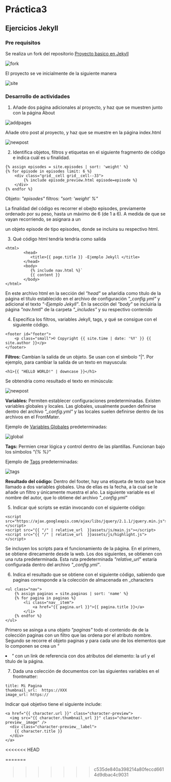 # Práctica3 
## Ejercicios Jekyll

### Pre requisitos

Se realiza un fork del repositorio [Proyecto basico en Jekyll][jekyll]

[jekyll]: https://github.com/jekyll/example

![fork](./img/fork.png)

El proyecto se ve inicialmente de la siguiente manera

![site](./img/site.png)

### Desarrollo de actividades

1. Añade dos página adicionales al proyecto, y haz que se muestren junto con la página About

![addpages](./img/addpages.png)

Añade otro post al proyecto, y haz que se muestre en la página index.html

![newpost](./img/newpost.png)

2. Identifica objetos, filtros y etiquetas en el siguiente fragmento de código e indica cuál es u finalidad.


```
{% assign episodes = site.episodes | sort: 'weight' %}  
{% for episode in episodes limit: 6 %}
    <div class="grid__cell grid__cell--33">
        {% include episode_preview.html episode=episode %}
    </div>
{% endfor %}
```

Objeto: *"episodes"*
filtros: *"sort: 'weight' %"*

La finalidad del código es recorrer el obejto episodes, previamente ordenado por su peso, hasta un máximo de 6 (de 1 a 6). A medida de que se vayan recorriendo, se asignara a un <div> un objeto episode de tipo episodes, donde se incluira su respectivo html.

3. Qué código html tendría tendría como salida


```
<html>   
        <head>  
           <title>{{ page.title }} -Ejemplo Jekyll </title>
        </head>
        <body>  
           {% include nav.html %}` 
           {{ content }}
        </body>  
</html> 
```

En este archivo html en la sección del *"head"* se añaridia como título de la página el título establecido en el archivo de configuración *"_config.yml"* y adicional el texto *"-Ejemplo Jekyll"*. En la sección del *"body"* se incluiria la página *"nav.hmtl*" de la carpeta *"_includes"* y su respectivo contenido

4. Especifica los filtros, variables Jekyll, tags, y qué se consigue con el siguiente código.

```
<footer id="footer">
    <p class="small">© Copyright {{ site.time | date: '%Y' }} {{ site.author }}</p>
</footer>
```

**Filtros:** Cambian la salida de un objeto. Se usan con el simbolo "|". Por ejemplo, para cambiar la salida de un texto en mayuscula:

```
<h1>{{ "HELLO WORLD!" | downcase }}</h1>
```
Se obtendria como resultado el texto en minúscula: 

![newpost](./img/newpost.png)

**Variables:** Permiten establecer configuraciones predeterminadas. Existen variables globales y locales. Las globales, usualmente pueden definirse dentro del archivo *"_config.yml"* y las locales suelen definirse dentro de los archivos en el FrontMater.

Ejemplo de [Variables Globales][var] predeterminadas:

[var]: https://jekyllrb.com/docs/variables/#global-variables

![global](./img/global.png)

**Tags:**  Permien crear lógica y control dentro de las plantillas. Funcionan bajo los símbolos *"{% %}"*

Ejemplo de [Tags][tag] predeterminadas:

[tag]: https://jekyllrb.com/docs/step-by-step/02-liquid/#tags

![tags](./img/tags.png)

**Resultado del código:**
Dentro del footer, hay una etiqueta de texto que hace llamado a dos variables globales. Una de ellas es la fecha, a la cual se le añade un filtro y únicamente muestra el año. La siguiente variable es el nombre del autor, que lo obtiene del archivo *"_config.yml"* 

5. Indicar qué scripts se están invocando con el siguiente código:

```
<script src="https://ajax.googleapis.com/ajax/libs/jquery/2.1.1/jquery.min.js"></script>
<script src="{{ "/" | relative_url  }}assets/js/main.js"></script>
<script src="{{ "/" | relative_url  }}assets/js/highlight.js"></script>
```

Se incluyen los scripts para el funcionamiento de la página. En el primero, se obtiene direcamente desde la web. Los dos siguientes, se obtienen con una ruta predeterminada. Esta ruta predeterminada *"relative_url*" estaría configurada dentro del archivo *"_config.yml"*.

6. Indica el resultado que se obtiene con el siguiente código, sabiendo que paginas corresponde a la colección de almacenada en _characters

```
<ul class="nav">
    {% assign paginas = site.paginas | sort: 'name' %}
    {% for pagina in paginas %}
        <li class="nav__item">
            <a href="{{ pagina.url }}">{{ pagina.title }}</a>
        </li>
    {% endfor %}
</ul>
```

Primero se asinga a una objeto *"paginas"* todo el contenido de de la colección paginas con un filtro que las ordena por el atributo nombre. Segundo se recorre el objeto paginas y para cada uno de los elementos que lo componen se crea un *"<li>"* con un link de referencia con dos atributos del elemento: la url y el título de la página.

7. Dada una colección de documentos con las siguientes variables en el frontmatter:
```
title: Mi Pagina
thumbnail_url:  https://XXX
image_url: https://
```

Indicar qué objetivo tiene el siguiente include:

```
<a href="{{ character.url }}" class="character-preview">
  <img src="{{ character.thumbnail_url }}" class="character-preview__image" />
  <div class="character-preview__label">
    {{ character.title }}
  </div>
</a>
```

<<<<<<< HEAD

=======
>>>>>>> c535de840a398214a80feccd6614d9dbac4c9031

